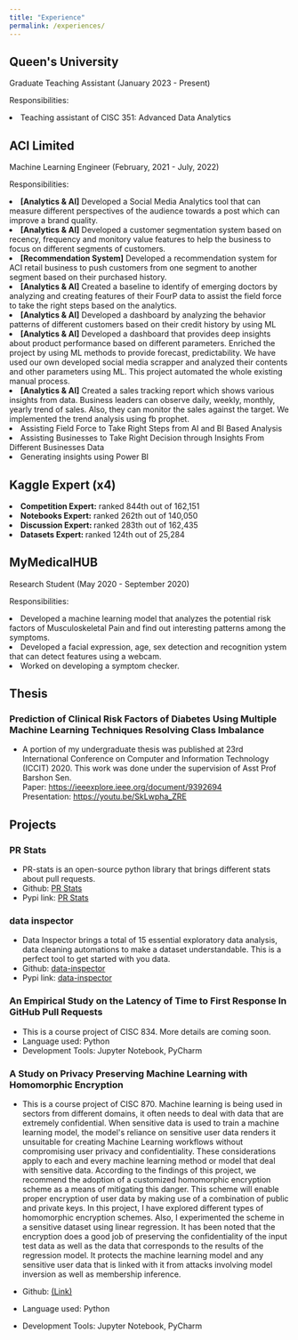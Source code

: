 ```yaml
---
title: "Experience"
permalink: /experiences/
---
```


## Queen's University

Graduate Teaching Assistant (January 2023 - Present)

Responsibilities:

<li> Teaching assistant of CISC 351: Advanced Data Analytics</li>

## ACI Limited

Machine Learning Engineer (February, 2021 - July, 2022)

Responsibilities:

<li> <b>[Analytics & AI]</b> Developed a Social Media Analytics tool that can measure different perspectives of the
audience towards a post which can improve a brand quality.</li>
<li> <b>[Analytics & AI]</b> Developed a customer segmentation system based on recency, frequency and monitory value
features to help the business to focus on different segments of customers.</li>
<li> <b>[Recommendation System]</b> Developed a recommendation system for ACI retail business to push customers
from one segment to another segment based on their purchased history.</li>
<li> <b>[Analytics & AI]</b> Created a baseline to identify of emerging doctors by analyzing and creating features
of their FourP data to assist the field force to take the right steps based on the analytics.</li>
<li> <b>[Analytics & AI]</b> Developed a dashboard by analyzing the behavior patterns of different customers based on their credit history by using ML</li>
<li> <b>[Analytics & AI]</b> Developed a dashboard that provides deep insights about product performance based on different parameters. Enriched the project by using ML methods to provide forecast, predictability. We have used our own developed social media scrapper and analyzed their contents and other parameters using ML. This project automated the whole existing manual process. </li>
<li> <b>[Analytics & AI]</b> Created a sales tracking report which shows various insights from data. Business leaders can observe daily, weekly, monthly, yearly trend of sales. Also, they can monitor the sales against the target. We implemented the trend analysis using fb prophet.
</li>
<li> Assisting Field Force to Take Right Steps from AI and BI Based Analysis</li>
 <li> Assisting Businesses to Take Right Decision through Insights From Different Businesses Data</li>
  <li> Generating insights using Power BI</li>

## Kaggle Expert (x4)

<li><b>Competition Expert:</b> ranked 844th out of 162,151 </li>
 <li><b>Notebooks Expert:</b> ranked 262th out of 140,050 </li>
 <li><b>Discussion Expert: </b>ranked 283th out of 162,435 </li>
<li><b>Datasets Expert: </b>ranked 124th out of 25,284 </li>

## MyMedicalHUB

Research Student (May 2020 - September 2020)

Responsibilities:

<li>Developed a machine learning model that analyzes the potential risk
  factors of Musculoskeletal Pain and find out interesting patterns among the symptoms.</li>
<li>Developed a facial expression, age, sex detection and recognition
  ystem that can detect features using a webcam.</li>
<li>Worked on developing a symptom checker.</li>

## Thesis

### Prediction of Clinical Risk Factors of Diabetes Using Multiple Machine Learning Techniques Resolving Class Imbalance

- A portion of my undergraduate thesis was published at 23rd International Conference on Computer and Information Technology (ICCIT) 2020. This work was done under the supervision of Asst Prof Barshon Sen. <br>
  Paper: <a href="https://ieeexplore.ieee.org/document/9392694">https://ieeexplore.ieee.org/document/9392694 </a><br>
  Presentation: <a href="https://youtu.be/SkLwpha_ZRE">https://youtu.be/SkLwpha_ZRE</a>

## Projects

### PR Stats

- PR-stats is an open-source python library that brings different stats about pull requests.
- Github: <a href="https://github.com/AmitHasanShuvo/PR-stats">PR Stats</a> <br>
- Pypi link: <a href="https://pypi.org/project/pr-stats/">PR Stats</a>

### data inspector

- Data Inspector brings a total of 15 essential exploratory data analysis, data cleaning automations to make a dataset understandable. This is a perfect tool to get started with you data.
- Github: <a href="https://github.com/AmitHasanShuvo/data-inspector">data-inspector</a> <br>
- Pypi link: <a href="https://pypi.org/project/data-inspector/">data-inspector</a>

### An Empirical Study on the Latency of Time to First Response In GitHub Pull Requests

- This is a course project of CISC 834. More details are coming soon.
- Language used: Python
- Development Tools: Jupyter Notebook, PyCharm

### A Study on Privacy Preserving Machine Learning with Homomorphic Encryption

- This is a course project of CISC 870. Machine learning is being used in sectors from different domains, it often needs to deal with data that are extremely confidential. When sensitive data is used to train a machine learning model, the model's reliance on sensitive user data renders it unsuitable for creating Machine Learning workflows without compromising user privacy and confidentiality. These considerations apply to each and every machine learning method or model that deal with sensitive data. According to the findings of this project, we recommend the adoption of a customized homomorphic encryption scheme as a means of mitigating this danger. This scheme will enable proper encryption of user data by making use of a combination of public and private keys. In this project, I have explored different types of homomorphic encryption schemes. Also, I experimented the scheme in a sensitive dataset using linear regression. It has been noted that the encryption does a good job of preserving the confidentiality of the input test data as well as the data that corresponds to the results of the regression model. It protects the machine learning model and any sensitive user data that is linked with it from attacks involving model inversion as well as membership inference.

- Github: <a href="https://github.com/AmitHasanShuvo/CISC-870-Project">(Link)</a>
- Language used: Python 
- Development Tools: Jupyter Notebook, PyCharm 